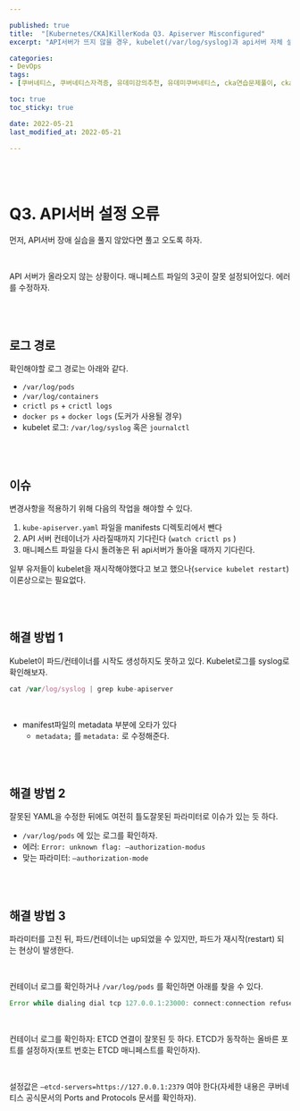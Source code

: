 ```yaml
---

published: true
title:  "[Kubernetes/CKA]KillerKoda Q3. Apiserver Misconfigured"
excerpt: "API서버가 뜨지 않을 경우, kubelet(/var/log/syslog)과 api서버 자체 설정, etcd 파드 설정 등을 살펴보자"

categories:
- DevOps
tags:
- [쿠버네티스, 쿠버네티스자격증, 유데미강의추천, 유데미쿠버네티스, cka연습문제풀이, cka덤프, cka기출문제, cka, kubernetes, kubernetesnetworking, k8s, DevOpsengineer, 데브옵스, 데브옵스엔지니어, killerkoda, killersh, killershell, cka모의고사]

toc: true
toc_sticky: true

date: 2022-05-21
last_modified_at: 2022-05-21

---
```


<br/><br/>

# Q3. API서버 설정 오류

먼저, API서버 장애 실습을 풀지 않았다면 풀고 오도록 하자.

<br/>

API 서버가 올라오지 않는 상황이다. 매니페스트 파일의 3곳이 잘못 설정되어있다. 에러를 수정하자.

<br/><br/>

## 로그 경로

확인해야할 로그 경로는 아래와 같다.

- `/var/log/pods`
- `/var/log/containers`
- `crictl ps` + `crictl logs`
- `docker ps` + `docker logs` (도커가 사용될 경우)
- kubelet 로그: `/var/log/syslog` 혹은 `journalctl`

<br/><br/>

## 이슈

변경사항을 적용하기 위해 다음의 작업을 해야할 수 있다.

1. `kube-apiserver.yaml` 파일을 manifests 디렉토리에서 뺀다
2. API 서버 컨테이너가 사라질때까지 기다린다 (`watch crictl ps` )
3. 매니페스트 파일을 다시 돌려놓은 뒤 api서버가 돌아올 때까지 기다린다.

일부 유저들이 kubelet을 재시작해야했다고 보고 했으나(`service kubelet restart`) 이론상으로는 필요없다.

<br/><br/>

## 해결 방법 1

Kubelet이 파드/컨테이너를 시작도 생성하지도 못하고 있다. Kubelet로그를 syslog로 확인해보자.

```jsx
cat /var/log/syslog | grep kube-apiserver
```

<br/>

- manifest파일의 metadata 부분에 오타가 있다
    - `metadata;` 를 `metadata:` 로 수정해준다.

<br/><br/>

## 해결 방법 2

잘못된 YAML을 수정한 뒤에도 여전히 틀도잘못된 파라미터로 이슈가 있는 듯 하다.

- `/var/log/pods` 에 있는 로그를 확인하자.
- 에러: `Error: unknown flag: —authorization-modus`
- 맞는 파라미터: `—authorization-mode`

<br/><br/>

## 해결 방법 3

파라미터를 고친 뒤, 파드/컨테이너는 up되었을 수 있지만, 파드가 재시작(restart) 되는 현상이 발생한다.

<br/>

컨테이너 로그를 확인하거나 `/var/log/pods` 를 확인하면 아래를 찾을 수 있다.

```jsx
Error while dialing dial tcp 127.0.0.1:23000: connect:connection refused
```

<br/>

컨테이너 로그를 확인하자: ETCD 연결이 잘못된 듯 하다. ETCD가 동작하는 올바른 포트를 설정하자(포트 번호는 ETCD 매니페스트를 확인하자).

<br/>

설정값은 `—etcd-servers=https://127.0.0.1:2379` 여야 한다(자세한 내용은 쿠버네티스 공식문서의 Ports and Protocols 문서를 확인하자).

<br/>